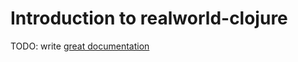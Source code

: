# Introduction to realworld-clojure

TODO: write [great documentation](http://jacobian.org/writing/what-to-write/)
